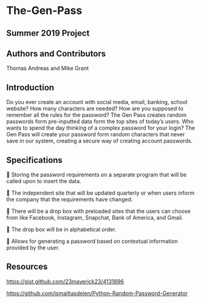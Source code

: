 # The-Gen-Pass

## Summer 2019 Project

## Authors and Contributors
 Thomas Andreas and Mike Grant
 
## Introduction
Do you ever create an account with social media, email, banking, school website? How many characters are needed? How are you supposed to remember all the rules for the password? 
The Gen Pass creates random passwords form pre-inputted data form the top sites of today’s users. Who wants to spend the day thinking of a complex password for your login? The Gen Pass will create your password form random characters that never save in our system, creating a secure way of creating account passwords.  

## Specifications
	Storing the password requirements on a separate program that will be called upon to insert the data.

	The independent site that will be updated quarterly or when users inform the company that the requirements have changed.

	There will be a drop box with preloaded sites that the users can choose from like Facebook, Instagram, Snapchat, Bank of America, and Gmail.

	The drop box will be in alphabetical order.

	Allows for generating a password based on contextual information provided by the user.

## Resources
https://gist.github.com/23maverick23/4131896

https://github.com/ismailtasdelen/Python-Random-Password-Generator




